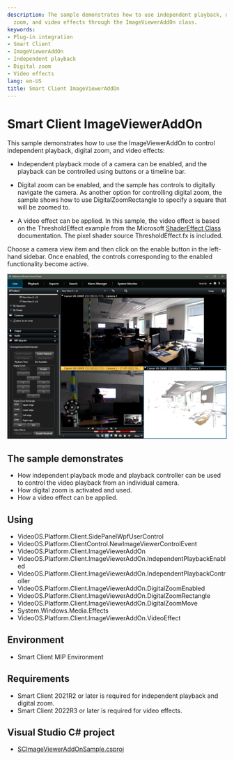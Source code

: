 ```yaml
---
description: The sample demonstrates how to use independent playback, digital
  zoom, and video effects through the ImageViewerAddOn class. 
keywords:
- Plug-in integration
- Smart Client
- ImageViewerAddOn
- Independent playback
- Digital zoom
- Video effects
lang: en-US
title: Smart Client ImageViewerAddOn
---
```


# Smart Client ImageViewerAddOn

This sample demonstrates how to use the ImageViewerAddOn to control independent
playback, digital zoom, and video effects:

- Independent playback mode of a camera can be enabled, and the playback can be
  controlled using buttons or a timeline bar.

- Digital zoom can be enabled, and the sample has controls to digitally navigate
  the camera. As another option for controlling digital zoom, the sample shows
  how to use DigitalZoomRectangle to specify a square that will be zoomed to.

- A video effect can be applied. In this sample, the video effect is based on the
  ThresholdEffect example from the Microsoft
  [ShaderEffect Class](https://docs.microsoft.com/en-us/dotnet/api/system.windows.media.effects.shadereffect)
  documentation. The pixel shader source ThresholdEffect.fx is included.

Choose a camera view item and then click on the enable button in the left-hand
sidebar. Once enabled, the controls corresponding to the enabled functionality
become active.

![](CameraPlaybackController.png)

## The sample demonstrates

- How independent playback mode and playback controller can be
  used to control the video playback from an individual camera.
- How digital zoom is activated and used.
- How a video effect can be applied.

## Using

- VideoOS.Platform.Client.SidePanelWpfUserControl
- VideoOS.Platform.ClientControl.NewImageViewerControlEvent
- VideoOS.Platform.Client.ImageViewerAddOn
- VideoOS.Platform.Client.ImageViewerAddOn.IndependentPlaybackEnabled
- VideoOS.Platform.Client.ImageViewerAddOn.IndependentPlaybackController
- VideoOS.Platform.Client.ImageViewerAddOn.DigitalZoomEnabled
- VideoOS.Platform.Client.ImageViewerAddOn.DigitalZoomRectangle
- VideoOS.Platform.Client.ImageViewerAddOn.DigitalZoomMove
- System.Windows.Media.Effects
- VideoOS.Platform.Client.ImageViewerAddOn.VideoEffect

## Environment

- Smart Client MIP Environment

## Requirements

- Smart Client 2021R2 or later is required for independent playback and digital zoom.
- Smart Client 2022R3 or later is required for video effects.

## Visual Studio C\# project

- [SCImageViewerAddOnSample.csproj](javascript:openLink('..\\\\PluginSamples\\\\SCImageViewerAddOnSample\\\\SCImageViewerAddOnSample.csproj');)
